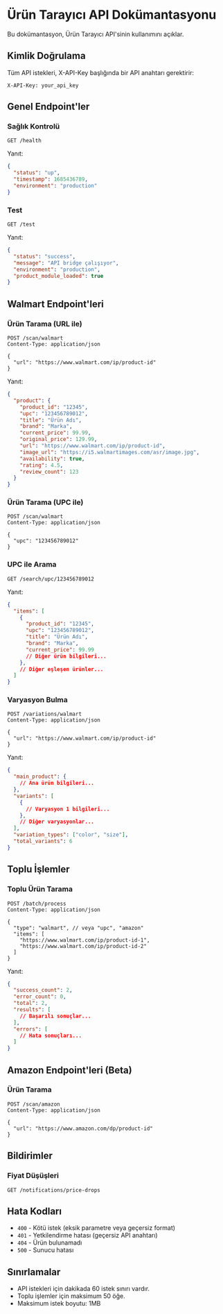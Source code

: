 # Ürün Tarayıcı API Dokümantasyonu

Bu dokümantasyon, Ürün Tarayıcı API'sinin kullanımını açıklar.

## Kimlik Doğrulama

Tüm API istekleri, X-API-Key başlığında bir API anahtarı gerektirir:

```
X-API-Key: your_api_key
```

## Genel Endpoint'ler

### Sağlık Kontrolü

```
GET /health
```

Yanıt:

```json
{
  "status": "up",
  "timestamp": 1685436789,
  "environment": "production"
}
```

### Test

```
GET /test
```

Yanıt:

```json
{
  "status": "success",
  "message": "API bridge çalışıyor",
  "environment": "production",
  "product_module_loaded": true
}
```

## Walmart Endpoint'leri

### Ürün Tarama (URL ile)

```
POST /scan/walmart
Content-Type: application/json

{
  "url": "https://www.walmart.com/ip/product-id"
}
```

Yanıt:

```json
{
  "product": {
    "product_id": "12345",
    "upc": "123456789012",
    "title": "Ürün Adı",
    "brand": "Marka",
    "current_price": 99.99,
    "original_price": 129.99,
    "url": "https://www.walmart.com/ip/product-id",
    "image_url": "https://i5.walmartimages.com/asr/image.jpg",
    "availability": true,
    "rating": 4.5,
    "review_count": 123
  }
}
```

### Ürün Tarama (UPC ile)

```
POST /scan/walmart
Content-Type: application/json

{
  "upc": "123456789012"
}
```

### UPC ile Arama

```
GET /search/upc/123456789012
```

Yanıt:

```json
{
  "items": [
    {
      "product_id": "12345",
      "upc": "123456789012",
      "title": "Ürün Adı",
      "brand": "Marka",
      "current_price": 99.99
      // Diğer ürün bilgileri...
    },
    // Diğer eşleşen ürünler...
  ]
}
```

### Varyasyon Bulma

```
POST /variations/walmart
Content-Type: application/json

{
  "url": "https://www.walmart.com/ip/product-id"
}
```

Yanıt:

```json
{
  "main_product": {
    // Ana ürün bilgileri...
  },
  "variants": [
    {
      // Varyasyon 1 bilgileri...
    },
    // Diğer varyasyonlar...
  ],
  "variation_types": ["color", "size"],
  "total_variants": 6
}
```

## Toplu İşlemler

### Toplu Ürün Tarama

```
POST /batch/process
Content-Type: application/json

{
  "type": "walmart", // veya "upc", "amazon"
  "items": [
    "https://www.walmart.com/ip/product-id-1",
    "https://www.walmart.com/ip/product-id-2"
  ]
}
```

Yanıt:

```json
{
  "success_count": 2,
  "error_count": 0,
  "total": 2,
  "results": [
    // Başarılı sonuçlar...
  ],
  "errors": [
    // Hata sonuçları...
  ]
}
```

## Amazon Endpoint'leri (Beta)

### Ürün Tarama

```
POST /scan/amazon
Content-Type: application/json

{
  "url": "https://www.amazon.com/dp/product-id"
}
```

## Bildirimler

### Fiyat Düşüşleri

```
GET /notifications/price-drops
```

## Hata Kodları

- `400` - Kötü istek (eksik parametre veya geçersiz format)
- `401` - Yetkilendirme hatası (geçersiz API anahtarı)
- `404` - Ürün bulunamadı
- `500` - Sunucu hatası

## Sınırlamalar

- API istekleri için dakikada 60 istek sınırı vardır.
- Toplu işlemler için maksimum 50 öğe.
- Maksimum istek boyutu: 1MB 